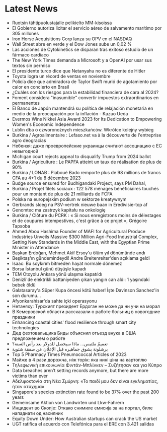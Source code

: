 # Latest News
-  Ruotsin tähtipuolustajalle pelikielto MM-kisoissa
-  El Gobierno autoriza licitar el servicio aéreo de salvamento marítimo por 305 millones
-  Iron Horse Acquisitions Corp lanza su OPV en el NASDAQ
-  Wall Street abre en verde y el Dow Jones sube un 0,02 %
-  Las acciones de Cytokinetics se disparan tras exitoso estudio de un fármaco cardíaco
-  The New York Times demanda a Microsoft y a OpenAI por usar sus textos sin permiso
-  El presidente turco dice que Netanyahu no es diferente de Hitler
-  Toyota logra un récord de ventas en noviembre
-  Policía dice que admiradora de Taylor Swift murió de agotamiento por calor en concierto en Brasil
-  ¿Cuáles son los riesgos para la estabilidad financiera de cara al 2024?
-  Foment considera "inasumible" convertir impuestos extraordinarios en permanentes
-  El Banco de Japón mantendrá su política de relajación monetaria en medio de la preocupación por la inflación - Kazuo Ueda
-  Evermos Wins Nikkei Asia Award 2023 for Its Dedication to Empowering Women's Economic Independence
-  Lublin dba o czworonożnych mieszkańców. Wkrótce kolejny wybieg
-  Burkina / Agroalimentaire : Lefaso.net va à la découverte de l'entreprise agro deogracias
-  Небензя: даже проевропейские украинцы считают ассоциацию с ЕС невыгодной
-  Michigan court rejects appeal to disqualify Trump from 2024 ballot
-  Burkina / Agriculture : Le PAPFA atteint un taux de réalisation de plus de 90%
-  Burkina / LONAB : Piaboué Bado remporte plus de 98 millions de francs CFA au 4+1 du 8 décembre 2023
-  Budge source ensured for Budhigandaki Project, says PM Dahal,
-  Burkina / Projet filets sociaux : 122 578 ménages bénéficiaires touchés pour un montant de plus de 21 milliards de FCFA
-  Polska na europejskim podium w sektorze kreatywnym
-  Gerbrands sloeg na PSV-vertrek nieuwe baan in Eredivisie-top af
-  Genomtec ma zastrzyk kapitału na onkologię
-  Burkina / Clôture du PCRK : « Si nous enregistrons moins de délestages et de coupures intempestives, c'est grâce à ce projet », Grégoire Tapsoba
-  Ahmed Abou Hashima Founder of MAFI for Agricultural Produce Industries Unveils Massive $300 Million Agri-Food Industrial Complex, Setting New Standards in the Middle East, with the Egyptian Prime Minister in Attendance
-  Başkan Erdoğan, Mehmet Akif Ersoy'u ölüm yıl dönümünde andı
-  Beşiktaş'ın gündemindeydi! Andre Breitenreiter'den açıklama geldi
-  Isaac: Bu soykırım bitmeden hayat normale dönemez
-  Borsa İstanbul günü düşüşle kapadı
-  TEM Otoyolu Ankara yönü ulaşıma kapatıldı
-  Denizli'de elektrikli battaniyeden çıkan yangın can aldı: 1 yaşındaki bebek öldü
-  Galatasaray'a Süper Kupa öncesi kötü haber! İşte Davinson Sanchez'in son durumu...
-  Afyonkarahisar'da sahte içki operasyonu
-  Нетаняху: Турският президент Ердоган не може да ни учи на морал
-  В Кемеровской области рассказали о работе больниц в новогодние праздники
-  Enhancing coastal cities' flood resilience through smart city technologies
-  Дед фехтовальщика Биды объяснил отъезд внука в США предложением о работе
-  تعميمٌ ملتبس... ماذا سيحصل للدولار بعد رأس السنة؟
-  برشلونة يشوق جماهيره قبل الإعلان عن صفقة شتوية
-  Top 5 Pharmacy Times Pneumococcal Articles of 2023
-  Майже в 4 рази дорожча, ніж торік: яка нині ціна на картоплю
-  Τηλεφωνική επικοινωνία Φιντάν-Μπλίνκεν – Συζήτησαν και για Κύπρο
-  Data breaches aren’t setting records anymore, but there are more victims than ever
-  Αδελφοκτονία στη Νέα Σμύρνη: «Το παιδί μου δεν είναι εγκληματίας, ήταν ατύχημα»
-  Singapore's species extinction rate found to be 37% over the past 200 years
-  Gemeinsame Aktion von Landwirten und Lkw-Fahrern
-  Инцидент во Скопје: Откако снимиле емисија за на портал, биле нападнати од насилник
-  Equity Down Under: How Australian startups can crack the US market
-  UGT ratifica el acuerdo con Telefónica para el ERE con 3.421 salidas
